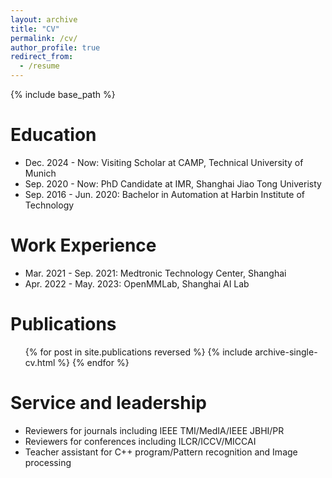 ```yaml
---
layout: archive
title: "CV"
permalink: /cv/
author_profile: true
redirect_from:
  - /resume
---
```


{% include base_path %}


Education
======
- Dec. 2024 - Now: Visiting Scholar at CAMP, Technical University of Munich
- Sep. 2020 - Now: PhD Candidate at IMR, Shanghai Jiao Tong Univeristy
- Sep. 2016 - Jun. 2020: Bachelor in Automation at Harbin Institute of Technology


Work Experience
======
- Mar. 2021 - Sep. 2021: Medtronic Technology Center, Shanghai
- Apr. 2022 - May. 2023: OpenMMLab, Shanghai AI Lab
  


Publications
======
  <ul>{% for post in site.publications reversed %}
    {% include archive-single-cv.html %}
  {% endfor %}</ul>
  
  
  
Service and leadership
======
* Reviewers for journals including IEEE TMI/MedIA/IEEE JBHI/PR
* Reviewers for conferences including ILCR/ICCV/MICCAI
* Teacher assistant for C++ program/Pattern recognition and Image processing
